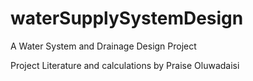 # waterSupplySystemDesign
A Water System and Drainage Design Project

Project Literature and calculations by Praise Oluwadaisi
